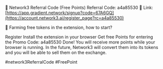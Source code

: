 
🚀 Network3 Referral Code (Free Points)
Referral Code: a4a85530
🔗 Link: [https://app.gradient.network/signup?code=67A6GQ](https://account.network3.ai/register_page?rc=a4a85530)

📣 Farming free tokens in the extension, how to start?

Register
Install the extension in your browser
Get free Points for entering the Promo Code:
a4a85530
Done!
You will receive more points while your browser is running. In the future, Network3 will convert them into its tokens and you will be able to sell them on the exchange.

#network3ReferralCode #FreePoint
